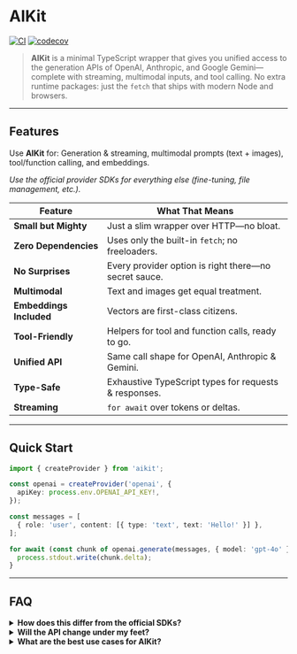 # AIKit

[![CI](https://github.com/chinmaymk/aikit/workflows/CI/badge.svg)](https://github.com/chinmaymk/aikit/actions)
[![codecov](https://codecov.io/gh/chinmaymk/aikit/branch/main/graph/badge.svg)](https://codecov.io/gh/chinmaymk/aikit)

> **AIKit** is a minimal TypeScript wrapper that gives you unified access to the generation APIs of OpenAI, Anthropic, and Google Gemini—complete with streaming, multimodal inputs, and tool calling. No extra runtime packages: just the `fetch` that ships with modern Node and browsers.

---

## Features

Use **AIKit** for: Generation & streaming, multimodal prompts (text + images), tool/function calling, and embeddings.

_Use the official provider SDKs for everything else (fine-tuning, file management, etc.)._

| Feature | What That Means |
|---------|-----------------|
| **Small but Mighty** | Just a slim wrapper over HTTP—no bloat. |
| **Zero Dependencies** | Uses only the built-in `fetch`; no freeloaders. |
| **No Surprises** | Every provider option is right there—no secret sauce. |
| **Multimodal** | Text and images get equal treatment. |
| **Embeddings Included** | Vectors are first-class citizens. |
| **Tool-Friendly** | Helpers for tool and function calls, ready to go. |
| **Unified API** | Same call shape for OpenAI, Anthropic & Gemini. |
| **Type-Safe** | Exhaustive TypeScript types for requests & responses. |
| **Streaming** | `for await` over tokens or deltas. |

---

## Quick Start

```ts
import { createProvider } from 'aikit';

const openai = createProvider('openai', {
  apiKey: process.env.OPENAI_API_KEY!,
});

const messages = [
  { role: 'user', content: [{ type: 'text', text: 'Hello!' }] },
];

for await (const chunk of openai.generate(messages, { model: 'gpt-4o' })) {
  process.stdout.write(chunk.delta);
}
```

---

## FAQ

<details>
<summary><strong>How does this differ from the official SDKs?</strong></summary>

AIKit focuses only on **generation** features across providers. That narrow focus lets us ship a smaller,
unified API surface. If you need file uploads, fine-tuning, vector stores, etc., use the vendor SDK.
</details>

<details>
<summary><strong>Will the API change under my feet?</strong></summary>

Vendor generation endpoints rarely break. When they occasionally do, we publish a new **major** AIKit version right away so you can upgrade with minimal fuss. We follow semantic versioning and document any change in the changelog.
</details>

<details>
<summary><strong>What are the best use cases for AIKit?</strong></summary>

Hand-rolling works for simple cases, but when you want streaming, multimodal inputs, consistent typings across providers, tool calls, environment-agnostic execution, or when you're simply interested in the generative features of large models, AIKit makes it easy—all in just a few lines.

---

## Documentation

📚 **Full docs & API reference:** https://chinmaymk.github.io/aikit/

---

## License

MIT © 2025
